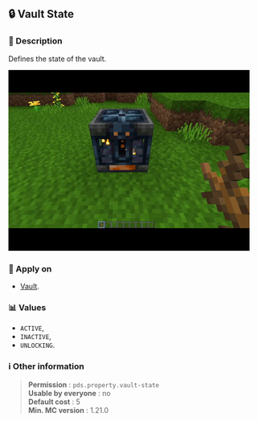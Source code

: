 ## :lock: Vault State

### :memo: Description
Defines the state of the vault.

![Demo of bisected property](../../assets/properties/vault-state.gif ':size=90%')

### :dart: Apply on
- [Vault](https://minecraft.wiki/w/Vault).

### :bar_chart: Values
- ``ACTIVE``,
- ``INACTIVE``,
- ``UNLOCKING``.

### :information_source: Other information

> **Permission** : ``pds.property.vault-state``<br>
> **Usable by everyone** : no<br>
>  **Default cost** : 5<br>
>  **Min. MC version** : 1.21.0

